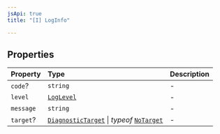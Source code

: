 ```yaml
---
jsApi: true
title: "[I] LogInfo"

---
```

## Properties

| Property | Type | Description |
| :------ | :------ | :------ |
| `code`? | `string` | - |
| `level` | [`LogLevel`](../type-aliases/LogLevel.md) | - |
| `message` | `string` | - |
| `target`? | [`DiagnosticTarget`](../type-aliases/DiagnosticTarget.md) \| *typeof* [`NoTarget`](../variables/NoTarget.md) | - |
